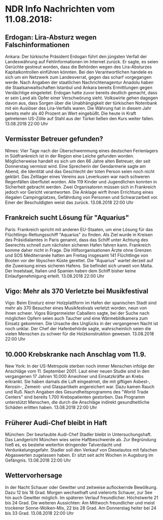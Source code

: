 # NDR Info Nachrichten vom 11.08.2018:


## Erdogan: Lira-Absturz wegen Falschinformationen
Ankara: Der türkische Präsident Erdogan führt den jüngsten Verfall der Landeswährung auf Fehlinformationen im Internet zurück. Er sagte, es seien Gerüchte gestreut worden, dass die Behörden wegen des Lira-Absturzes Kapitalkontrollen einführen könnten. Bei den Verantwortlichen handele es sich um ein Netzwerk zum Landesverrat, gegen das scharf vorgegangen werde. Nach Angaben der staatlichen Nachrichtenagentur Anadolu haben die Staatsanwaltschaften Istanbul und Ankara bereits Ermittlungen gegen Verdächtige eingeleitet. Erdogan hatte zuvor bereits deutlich gemacht, dass er sein Land als Opfer einer Verschwörung sieht. Volkswirte gehen dagegen davon aus, dass Sorgen über die Unabhängigkeit der türkischen Notenbank mit ein Auslöser des Lira-Verfalls waren. Die Währung hat in diesem Jahr bereits mehr als 40 Prozent an Wert eingebüßt. Die heute in Kraft getretenen US-Zölle auf Stahl aus der Türkei ließen den Kurs weiter fallen. 13.08.2018 22:00 Uhr 

## Vermisster Betreuer gefunden?
Nîmes: Vier Tage nach der Überschwemmung eines deutschen Ferienlagers in Südfrankreich ist in der Region eine Leiche gefunden worden. Möglicherweise handelt es sich um den 66 Jahre alten Betreuer, der seit Donnerstag vermisst wird. Eine Sprecherin der Gendarmerie sagte am Abend, die Identität und das Geschlecht der toten Person seien noch nicht geklärt. Das Zeltlager eines Vereins aus Leverkusen war nach schweren Regenfällen überflutet worden. Alle 119 Kinder und Jugendlichen konnten in Sicherheit gebracht werden. Zwei Organisatoren müssen sich in Frankreich jedoch vor Gericht verantworten. Die Anklage wirft ihnen Errichtung eines illegalen Campingplatzes, Gefährdung von Personen und Schwarzarbeit vor. Einer der Beschuldigten weist das zurück. 13.08.2018 22:00 Uhr 

## Frankreich sucht Lösung für "Aquarius"
Paris: Frankreich spricht mit anderen EU-Staaten, um eine Lösung für das Flüchtlings-Rettungsschiff "Aquarius" zu finden. Als Ziel wurde in Kreisen des Präsidialamtes in Paris genannt, dass das Schiff unter Achtung des Seerechts schnell zum nächsten sicheren Hafen fahren kann. Frankreich komme daher nicht in Frage. Die Hilfsorganisationen Ärzte ohne Grenzen und SOS Méditerranée hatten am Freitag insgesamt 141 Flüchtlinge von Booten vor der libyschen Küste gerettet. Die "Aquarius" wartet derzeit auf die Zuweisung eines sicheren Hafens. Sie befindet sich unweit von Malta. Der Inselstaat, Italien und Spanien haben dem Schiff bisher keine Einlaufgenehmigung erteilt. 13.08.2018 22:00 Uhr 

## Vigo: Mehr als 370 Verletzte bei Musikfestival
Vigo: Beim Einsturz einer Holzplattform im Hafen der spanischen Stadt sind mehr als 370 Besucher eines Musikfestivals verletzt worden, neun von ihnen schwer. Vigos Bürgermeister Caballero sagte, bei der Suche nach möglichen Opfern seien auch Taucher und eine Wärmebildkamera zum Einsatz gekommen. Die Ursache des Unglücks in der vergangenen Nacht ist noch unklar. Der Chef der Hafenbehörde sagte, wahrscheinlich seien die vielen Menschen zu schwer für die Holzkonstruktion gewesen. 13.08.2018 22:00 Uhr 

## 10.000 Krebskranke nach Anschlag vom 11.9.
New York: In der US-Metropole sterben noch immer Menschen infolge der Anschläge vom 11. September 2001. Laut einer neuen Studie sind in den vergangenen 17 Jahren 10.000 Anwohner und Einsatzkräfte an Krebs erkrankt. Sie haben damals die Luft eingeatmet, die mit giftigen Asbest-, Kerosin-, Zement- und Glaspartikeln angereichert war. Dazu kamen Rauch und Ruß. Nach Angaben des Gesundheitsprogramms des "World Trade Centers" sind bereits 1.700 Krebspatienten gestorben. Das Programm unterstützt Menschen, die durch die Anschläge indirekt gesundheitliche Schäden erlitten haben. 13.08.2018 22:00 Uhr 

## Früherer Audi-Chef bleibt in Haft
München: Der beurlaubte Audi-Chef Stadler bleibt in Untersuchungshaft. Das Landgericht München wies seine Haftbeschwerde ab. Zur Begründung hieß es, es bestehe weiterhin dringender Tatverdacht und Verdunkelungsgefahr. Stadler soll den Verkauf von Dieselautos mit falschen Abgaswerten zugelassen haben. Er sitzt seit acht Wochen in Augsburg im Gefängnis. 13.08.2018 22:00 Uhr 

## Wettervorhersage
In der Nacht Schauer oder Gewitter und zeitweise auflockernde Bewölkung. Dazu 12 bis 18 Grad. Morgen wechselhaft und vielerorts Schauer, zur See hin auch Gewitter möglich. Im späteren Verlauf  freundlicher. Höchstwerte 21 bis 24 Grad. Die weiteren Aussichten: Am Mittwoch freundlicher und meist trockener Sonne-Wolken-Mix, 22 bis 28 Grad. Am Donnerstag heiter bei 24 bis 33 Grad. 13.08.2018 22:00 Uhr 
